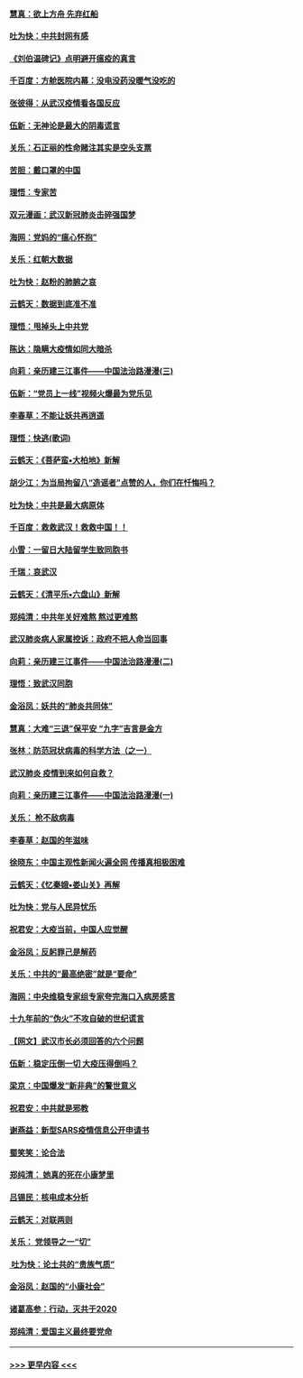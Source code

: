 #### [慧真：欲上方舟 先弃红船](../pages/nsc993/n11853483.md?t=02081702) 
#### [吐为快：中共封网有感](../pages/nsc993/n11852575.md?t=02081702) 
#### [《刘伯温碑记》点明避开瘟疫的真言](../pages/nsc993/n11852128.md?t=02081702) 
#### [千百度：方舱医院内幕：没电没药没暖气没吃的](../pages/nsc993/n11850211.md?t=02081702) 
#### [张彼得：从武汉疫情看各国反应](../pages/nsc993/n11850102.md?t=02081702) 
#### [伍新：无神论是最大的阴毒谎言](../pages/nsc993/n11846129.md?t=02081702) 
#### [关乐：石正丽的性命赌注其实是空头支票](../pages/nsc993/n11846109.md?t=02081702) 
#### [苦胆：戴口罩的中国](../pages/nsc993/n11845576.md?t=02081702) 
#### [理悟：专家苦](../pages/nsc993/n11845564.md?t=02081702) 
#### [双元漫画：武汉新冠肺炎击碎强国梦](../pages/nsc993/n11843320.md?t=02081702) 
#### [海网：党妈的“瘟心怀抱”](../pages/nsc993/n11840740.md?t=02081702) 
#### [关乐：红朝大数据](../pages/nsc993/n11840675.md?t=02081702) 
#### [吐为快：赵粉的肺腑之哀](../pages/nsc993/n11840618.md?t=02081702) 
#### [云鹤天：数据到底准不准](../pages/nsc993/n11840325.md?t=02081702) 
#### [理悟：甩掉头上中共党](../pages/nsc993/n11838826.md?t=02081702) 
#### [陈达：隐瞒大疫情如同大暗杀](../pages/nsc993/n11838771.md?t=02081702) 
#### [向莉：亲历建三江事件——中国法治路漫漫(三)](../pages/nsc993/n11831825.md?t=02081702) 
#### [伍新：“党员上一线”视频火爆最为党乐见](../pages/nsc993/n11838200.md?t=02081702) 
#### [李春草：不能让妖共再逍遥](../pages/nsc993/n11838102.md?t=02081702) 
#### [理悟：快逃(歌词)](../pages/nsc993/n11838083.md?t=02081702) 
#### [云鹤天：《菩萨蛮▪大柏地》新解](../pages/nsc993/n11838059.md?t=02081702) 
#### [胡少江：为当局拘留八“造谣者”点赞的人，你们在忏悔吗？](../pages/nsc993/n11836801.md?t=02081702) 
#### [吐为快：中共是最大病原体](../pages/nsc993/n11836748.md?t=02081702) 
#### [千百度：救救武汉！救救中国！！](../pages/nsc993/n11836145.md?t=02081702) 
#### [小雪：一留日大陆留学生致同胞书](../pages/nsc993/n11834624.md?t=02081702) 
#### [千瑞：哀武汉](../pages/nsc993/n11833647.md?t=02081702) 
#### [云鹤天：《清平乐▪六盘山》新解](../pages/nsc993/n11833611.md?t=02081702) 
#### [郑纯清：中共年关好难熬 熬过更难熬](../pages/nsc993/n11833489.md?t=02081702) 
#### [武汉肺炎病人家属控诉：政府不把人命当回事](../pages/nsc993/n11833205.md?t=02081702) 
#### [向莉：亲历建三江事件——中国法治路漫漫(二)](../pages/nsc993/n11829102.md?t=02081702) 
#### [理悟：致武汉同胞](../pages/nsc993/n11831522.md?t=02081702) 
#### [金浴凤：妖共的“肺炎共同体”](../pages/nsc993/n11829448.md?t=02081702) 
#### [慧真：大难“三退”保平安 “九字”吉言是金方](../pages/nsc993/n11829501.md?t=02081702) 
#### [张林：防范冠状病毒的科学方法（之一）](../pages/nsc993/n11828618.md?t=02081702) 
#### [武汉肺炎 疫情到来如何自救？](../pages/nsc993/n11827632.md?t=02081702) 
#### [向莉：亲历建三江事件——中国法治路漫漫(一)](../pages/nsc993/n11827190.md?t=02081702) 
#### [关乐： 枪不敌病毒](../pages/nsc993/n11826746.md?t=02081702) 
#### [李春草：赵国的年滋味](../pages/nsc993/n11826321.md?t=02081702) 
#### [徐晓东：中国主观性新闻火遍全网 传播真相极困难](../pages/nsc993/n11826508.md?t=02081702) 
#### [云鹤天：《忆秦娥▪娄山关》再解](../pages/nsc993/n11824682.md?t=02081702) 
#### [吐为快：党与人民异忧乐](../pages/nsc993/n11824660.md?t=02081702) 
#### [祝君安：大疫当前，中国人应觉醒](../pages/nsc993/n11821946.md?t=02081702) 
#### [金浴凤：反躬罪己是解药](../pages/nsc993/n11820280.md?t=02081702) 
#### [关乐：中共的“最高绝密”就是“要命”](../pages/nsc993/n11816946.md?t=02081702) 
#### [海网：中央维稳专家组专家夸完海口入病房感言](../pages/nsc993/n11815138.md?t=02081702) 
#### [十九年前的“伪火”不攻自破的世纪谎言](../pages/nsc993/n11813238.md?t=02081702) 
#### [【网文】武汉市长必须回答的六个问题](../pages/nsc993/n11813848.md?t=02081702) 
#### [伍新：稳定压倒一切 大疫压得倒吗？](../pages/nsc993/n11812634.md?t=02081702) 
#### [梁京：中国爆发“新非典”的警世意义](../pages/nsc993/n11812554.md?t=02081702) 
#### [祝君安：中共就是邪教](../pages/nsc993/n11812431.md?t=02081702) 
#### [谢燕益：新型SARS疫情信息公开申请书](../pages/nsc993/n11808840.md?t=02081702) 
#### [蜀笑笑：论合法](../pages/nsc993/n11808064.md?t=02081702) 
#### [郑纯清： 她真的死在小康梦里](../pages/nsc993/n11806623.md?t=02081702) 
#### [吕锡民：核电成本分析](../pages/nsc993/n11806284.md?t=02081702) 
#### [云鹤天：对联两则](../pages/nsc993/n11805957.md?t=02081702) 
#### [关乐： 党领导之一“切”](../pages/nsc993/n11804505.md?t=02081702) 
#### [ 吐为快：论土共的“贵族气质”](../pages/nsc993/n11804490.md?t=02081702) 
#### [金浴凤：赵国的“小康社会”](../pages/nsc993/n11804452.md?t=02081702) 
#### [诸葛高参：行动，灭共于2020](../pages/nsc993/n11804120.md?t=02081702) 
#### [郑纯清：爱国主义最终要党命](../pages/nsc993/n11802197.md?t=02081702) 

----
#### [ >>> 更早内容 <<< ](../indexes/nsc993-earlier.md)
